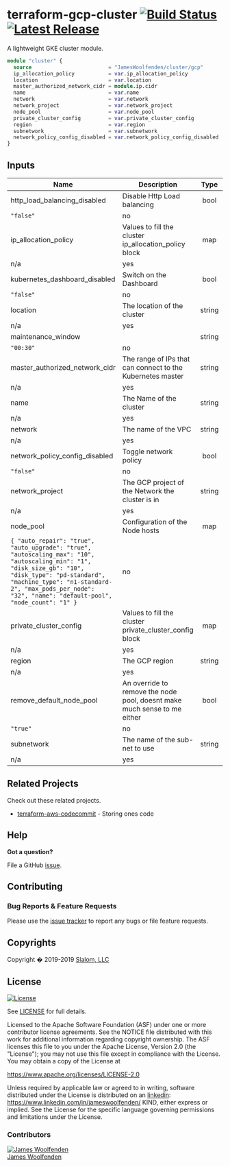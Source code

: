 # terraform-gcp-cluster [![Build Status](https://api.travis-ci.com/JamesWoolfenden/terraform-gcp-cluster.svg?branch=master)](https://travis-ci.com/JamesWoolfenden/terraform-gcp-cluster) [![Latest Release](https://img.shields.io/github/release/JamesWoolfenden/terraform-gcp-bastion.svg)](https://github.com/JamesWoolfenden/terraform-gcp-cluster/releases/latest)

A lightweight GKE cluster module.

```terraform
module "cluster" {
  source                         = "JamesWoolfenden/cluster/gcp"
  ip_allocation_policy           = var.ip_allocation_policy
  location                       = var.location
  master_authorized_network_cidr = module.ip.cidr
  name                           = var.name
  network                        = var.network
  network_project                = var.network_project
  node_pool                      = var.node_pool
  private_cluster_config         = var.private_cluster_config
  region                         = var.region
  subnetwork                     = var.subnetwork
  network_policy_config_disabled = var.network_policy_config_disabled
}
```

<!-- BEGINNING OF PRE-COMMIT-TERRAFORM DOCS HOOK -->

## Inputs

| Name                                                                                                                                                                                                                                                          | Description                                                              |  Type  | Default | Required |
| ------------------------------------------------------------------------------------------------------------------------------------------------------------------------------------------------------------------------------------------------------------- | ------------------------------------------------------------------------ | :----: | :-----: | :------: |
| http_load_balancing_disabled                                                                                                                                                                                                                                  | Disable Http Load balancing                                              |  bool  |
| `"false"`                                                                                                                                                                                                                                                     | no                                                                       |
| ip_allocation_policy                                                                                                                                                                                                                                          | Values to fill the cluster ip_allocation_policy block                    |  map   |
| n/a                                                                                                                                                                                                                                                           | yes                                                                      |
| kubernetes_dashboard_disabled                                                                                                                                                                                                                                 | Switch on the Dashboard                                                  |  bool  |
| `"false"`                                                                                                                                                                                                                                                     | no                                                                       |
| location                                                                                                                                                                                                                                                      | The location of the cluster                                              | string |
| n/a                                                                                                                                                                                                                                                           | yes                                                                      |
| maintenance_window                                                                                                                                                                                                                                            |                                                                          | string |
| `"00:30"`                                                                                                                                                                                                                                                     | no                                                                       |
| master_authorized_network_cidr                                                                                                                                                                                                                                | The range of IPs that can connect to the Kubernetes master               | string |
| n/a                                                                                                                                                                                                                                                           | yes                                                                      |
| name                                                                                                                                                                                                                                                          | The Name of the cluster                                                  | string |
| n/a                                                                                                                                                                                                                                                           | yes                                                                      |
| network                                                                                                                                                                                                                                                       | The name of the VPC                                                      | string |
| n/a                                                                                                                                                                                                                                                           | yes                                                                      |
| network_policy_config_disabled                                                                                                                                                                                                                                | Toggle network policy                                                    |  bool  |
| `"false"`                                                                                                                                                                                                                                                     | no                                                                       |
| network_project                                                                                                                                                                                                                                               | The GCP project of the Network the cluster is in                         | string |
| n/a                                                                                                                                                                                                                                                           | yes                                                                      |
| node_pool                                                                                                                                                                                                                                                     | Configuration of the Node hosts                                          |  map   |
| `{ "auto_repair": "true", "auto_upgrade": "true", "autoscaling_max": "10", "autoscaling_min": "1", "disk_size_gb": "10", "disk_type": "pd-standard", "machine_type": "n1-standard-2", "max_pods_per_node": "32", "name": "default-pool", "node_count": "1" }` | no                                                                       |
| private_cluster_config                                                                                                                                                                                                                                        | Values to fill the cluster private_cluster_config block                  |  map   |
| n/a                                                                                                                                                                                                                                                           | yes                                                                      |
| region                                                                                                                                                                                                                                                        | The GCP region                                                           | string |
| n/a                                                                                                                                                                                                                                                           | yes                                                                      |
| remove_default_node_pool                                                                                                                                                                                                                                      | An override to remove the node pool, doesnt make much sense to me either |  bool  |
| `"true"`                                                                                                                                                                                                                                                      | no                                                                       |
| subnetwork                                                                                                                                                                                                                                                    | The name of the sub-net to use                                           | string |
| n/a                                                                                                                                                                                                                                                           | yes                                                                      |

<!-- END OF PRE-COMMIT-TERRAFORM DOCS HOOK -->

## Related Projects

Check out these related projects.

- [terraform-aws-codecommit](https://github.com/jameswoolfenden/terraform-aws-codebuild) - Storing ones code

## Help

**Got a question?**

File a GitHub [issue](https://github.com/jameswoolfenden/terraform-aws-bastion/issues).

## Contributing

### Bug Reports & Feature Requests

Please use the [issue tracker](https://github.com/jameswoolfenden/terraform-aws-bastion/issues) to report any bugs or file feature requests.

## Copyrights

Copyright � 2019-2019 [Slalom, LLC](https://slalom.com)

## License

[![License](https://img.shields.io/badge/License-Apache%202.0-blue.svg)](https://opensource.org/licenses/Apache-2.0)

See [LICENSE](LICENSE) for full details.

Licensed to the Apache Software Foundation (ASF) under one
or more contributor license agreements. See the NOTICE file
distributed with this work for additional information
regarding copyright ownership. The ASF licenses this file
to you under the Apache License, Version 2.0 (the
"License"); you may not use this file except in compliance
with the License. You may obtain a copy of the License at

<https://www.apache.org/licenses/LICENSE-2.0>

Unless required by applicable law or agreed to in writing,
software distributed under the License is distributed on an
[linkedin]: https://www.linkedin.com/in/jameswoolfenden/
KIND, either express or implied. See the License for the
specific language governing permissions and limitations
under the License.

### Contributors

[![James Woolfenden][jameswoolfenden_avatar]][jameswoolfenden_homepage]<br/>[James Woolfenden][jameswoolfenden_homepage]

[jameswoolfenden_homepage]: https://github.com/jameswoolfenden
[jameswoolfenden_avatar]: https://github.com/jameswoolfenden.png?size=150
[logo]: https://gist.githubusercontent.com/JamesWoolfenden/5c457434351e9fe732ca22b78fdd7d5e/raw/15933294ae2b00f5dba6557d2be88f4b4da21201/slalom-logo.png
[website]: https://slalom.com
[github]: https://github.com/jameswoolfenden
[linkedin]: https://www.linkedin.com/company/slalom-consulting/
[twitter]: https://twitter.com/JimWoolfenden
[share_twitter]: https://twitter.com/intent/tweet/?text=terraform-aws-bastion&url=https://github.com/jameswoolfenden/terraform-aws-bastion
[share_linkedin]: https://www.linkedin.com/shareArticle?mini=true&title=terraform-aws-bastion&url=https://github.com/jameswoolfenden/terraform-aws-bastion
[share_reddit]: https://reddit.com/submit/?url=https://github.com/jameswoolfenden/terraform-aws-bastion
[share_facebook]: https://facebook.com/sharer/sharer.php?u=https://github.com/jameswoolfenden/terraform-aws-bastion
[share_email]: mailto:?subject=terraform-aws-bastion&body=https://github.com/jameswoolfenden/terraform-aws-bastion
